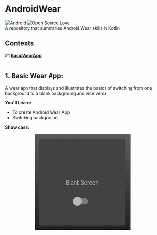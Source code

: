 # AndroidWear

![Android](https://img.shields.io/badge/Platform-Android-green.svg)   ![Open Source Love](https://badges.frapsoft.com/os/v2/open-source.svg?v=103)  <br />
A repository that summaries Android Wear skills in Kotlin

## Contents
**#1 [BasicWearApp](https://github.com/SyamSundarKirubakaran/AndroidWear/tree/master/BasicWearApp)**
<br /><br />

## 1. Basic Wear App:
A wear app that displays and illustrates the basics of switching from one background to a blank backgroung and vice versa<br />

**You'll Learn:**
* To create Android Wear App
* Switching background<br />

**Show case:**
<br />
<p align="center">
  <img src="asserts/wear_1.gif">
</p>